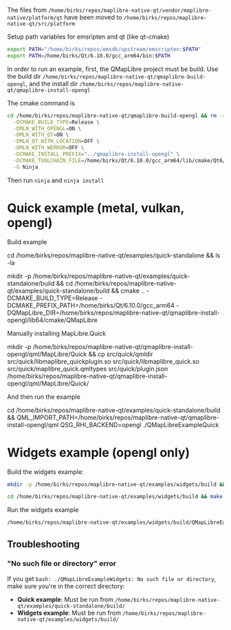The files from `/home/birks/repos/maplibre-native-qt/vendor/maplibre-native/platform/qt` have been moved to `/home/birks/repos/maplibre-native-qt/src/platform`

Setup path variables for emsripten and qt (like qt-cmake)

```sh
export PATH="/home/birks/repos/emsdk/upstream/emscripten:$PATH"
export PATH=/home/birks/Qt/6.10.0/gcc_arm64/bin:$PATH
```


In order to run an example, first, the QMapLibre project must be build. Use the build dir `/home/birks/repos/maplibre-native-qt/qmaplibre-build-opengl`, and the install dir `/home/birks/repos/maplibre-native-qt/qmaplibre-install-opengl`


The cmake command is

```sh
cd /home/birks/repos/maplibre-native-qt/qmaplibre-build-opengl && rm -rf * && cmake .. \
  -DCMAKE_BUILD_TYPE=Release \
  -DMLN_WITH_OPENGL=ON \
  -DMLN_WITH_QT=ON \
  -DMLN_QT_WITH_LOCATION=OFF \
  -DMLN_WITH_WERROR=OFF \
  -DCMAKE_INSTALL_PREFIX="../qmaplibre-install-opengl" \
  -DCMAKE_TOOLCHAIN_FILE=/home/birks/Qt/6.10.0/gcc_arm64/lib/cmake/Qt6/qt.toolchain.cmake \
  -G Ninja
```

Then run
`ninja` and `ninja install`



# Quick example  (metal, vulkan, opengl)

Build example


cd /home/birks/repos/maplibre-native-qt/examples/quick-standalone && ls -la

mkdir -p /home/birks/repos/maplibre-native-qt/examples/quick-standalone/build && cd /home/birks/repos/maplibre-native-qt/examples/quick-standalone/build && cmake .. -DCMAKE_BUILD_TYPE=Release -DCMAKE_PREFIX_PATH=/home/birks/Qt/6.10.0/gcc_arm64 -DQMapLibre_DIR=/home/birks/repos/maplibre-native-qt/qmaplibre-install-opengl/lib64/cmake/QMapLibre


Manually installing MapLibre.Quick

mkdir -p /home/birks/repos/maplibre-native-qt/qmaplibre-install-opengl/qml/MapLibre/Quick && cp src/quick/qmldir src/quick/libmaplibre_quickplugin.so src/quick/libmaplibre_quick.so src/quick/maplibre_quick.qmltypes src/quick/plugin.json /home/birks/repos/maplibre-native-qt/qmaplibre-install-opengl/qml/MapLibre/Quick/


And then run the example

cd /home/birks/repos/maplibre-native-qt/examples/quick-standalone/build && QML_IMPORT_PATH=/home/birks/repos/maplibre-native-qt/qmaplibre-install-opengl/qml QSG_RHI_BACKEND=opengl ./QMapLibreExampleQuick



# Widgets example  (opengl only)

Build the widgets example:

```sh
mkdir -p /home/birks/repos/maplibre-native-qt/examples/widgets/build && cd /home/birks/repos/maplibre-native-qt/examples/widgets/build && cmake .. -DCMAKE_BUILD_TYPE=Release -DCMAKE_PREFIX_PATH=/home/birks/Qt/6.10.0/gcc_arm64 -DQMapLibre_DIR=/home/birks/repos/maplibre-native-qt/qmaplibre-install-opengl/lib64/cmake/QMapLibre -DQT_VERSION_MAJOR=6

cd /home/birks/repos/maplibre-native-qt/examples/widgets/build && make -j$(nproc)
```

Run the widgets example

```sh
/home/birks/repos/maplibre-native-qt/examples/widgets/build/QMapLibreExampleWidgets
```

## Troubleshooting

### "No such file or directory" error
If you get `bash: ./QMapLibreExampleWidgets: No such file or directory`, make sure you're in the correct directory:

- **Quick example**: Must be run from `/home/birks/repos/maplibre-native-qt/examples/quick-standalone/build/`
- **Widgets example**: Must be run from `/home/birks/repos/maplibre-native-qt/examples/widgets/build/`

